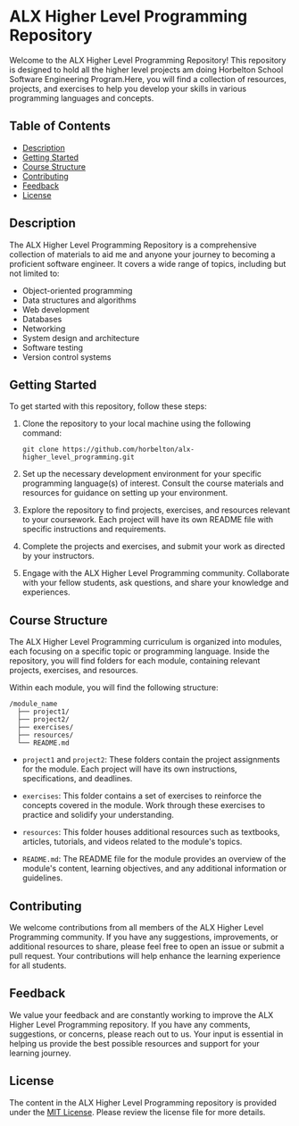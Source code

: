 # ALX Higher Level Programming Repository

Welcome to the ALX Higher Level Programming Repository! This repository is designed to hold all the higher level projects am doing  Horbelton School Software Engineering Program.Here, you will find a collection of resources, projects, and exercises to help you develop your skills in various programming languages and concepts.

## Table of Contents

- [Description](#description)
- [Getting Started](#getting-started)
- [Course Structure](#course-structure)
- [Contributing](#contributing)
- [Feedback](#feedback)
- [License](#license)

## Description

The ALX Higher Level Programming Repository is a comprehensive collection of materials to aid me and anyone your journey to becoming a proficient software engineer. It covers a wide range of topics, including but not limited to:

- Object-oriented programming
- Data structures and algorithms
- Web development
- Databases
- Networking
- System design and architecture
- Software testing
- Version control systems

## Getting Started

To get started with this repository, follow these steps:

1. Clone the repository to your local machine using the following command:
   ```
   git clone https://github.com/horbelton/alx-higher_level_programming.git
   ```

2. Set up the necessary development environment for your specific programming language(s) of interest. Consult the course materials and resources for guidance on setting up your environment.

3. Explore the repository to find projects, exercises, and resources relevant to your coursework. Each project will have its own README file with specific instructions and requirements.

4. Complete the projects and exercises, and submit your work as directed by your instructors.

5. Engage with the ALX Higher Level Programming community. Collaborate with your fellow students, ask questions, and share your knowledge and experiences.

## Course Structure

The ALX Higher Level Programming curriculum is organized into modules, each focusing on a specific topic or programming language. Inside the repository, you will find folders for each module, containing relevant projects, exercises, and resources.

Within each module, you will find the following structure:

```
/module_name
  ├── project1/
  ├── project2/
  ├── exercises/
  ├── resources/
  └── README.md
```

- `project1` and `project2`: These folders contain the project assignments for the module. Each project will have its own instructions, specifications, and deadlines.

- `exercises`: This folder contains a set of exercises to reinforce the concepts covered in the module. Work through these exercises to practice and solidify your understanding.

- `resources`: This folder houses additional resources such as textbooks, articles, tutorials, and videos related to the module's topics.

- `README.md`: The README file for the module provides an overview of the module's content, learning objectives, and any additional information or guidelines.

## Contributing

We welcome contributions from all members of the ALX Higher Level Programming community. If you have any suggestions, improvements, or additional resources to share, please feel free to open an issue or submit a pull request. Your contributions will help enhance the learning experience for all students.

## Feedback

We value your feedback and are constantly working to improve the ALX Higher Level Programming repository. If you have any comments, suggestions, or concerns, please reach out to us. Your input is essential in helping us provide the best possible resources and support for your learning journey.

## License

The content in the ALX Higher Level Programming repository is provided under the [MIT License](https://opensource.org/licenses/MIT). Please review the license file for more details.
